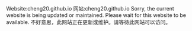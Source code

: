Website:cheng20.github.io
网站:cheng20.github.io
Sorry, the current website is being updated or maintained. Please wait for this website to be available.
不好意思，此网站正在更新或维护。请等待此网站可以访问。
